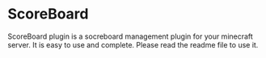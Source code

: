 # ScoreBoard
 ScoreBoard plugin is a socreboard management plugin for your minecraft server. It is easy to use and complete. Please read the readme file to use it.
